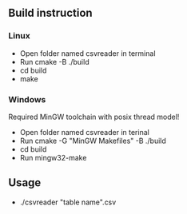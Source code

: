 ## Build instruction
### Linux
- Open folder named csvreader in terminal
- Run cmake -B ./build
- cd build
- make

### Windows
Required MinGW toolchain with posix thread model!
- Open folder named csvreader in terinal
- Run cmake -G "MinGW Makefiles" -B ./build
- cd build
- Run mingw32-make

## Usage
- ./csvreader "table name".csv


